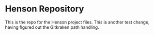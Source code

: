# Henson Repository
This is the repo for the Henson project files.  This is another test change, having figured out the Gitkraken path handling.

